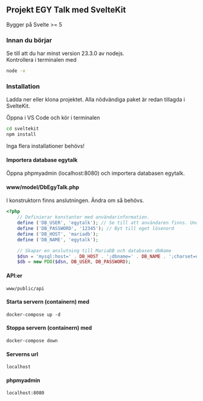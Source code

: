 ## Projekt EGY Talk med SvelteKit

Bygger på Svelte >= 5

### Innan du börjar
Se till att du har minst version 23.3.0 av nodejs.    
Kontrollera i terminalen med 
````bash
node -v
````

### Installation
Ladda ner eller klona projektet. 
Alla nödvändiga paket är redan tillagda i SvelteKit.

Öppna i VS Code och kör i terminalen
````bash
cd sveltekit
npm install
````
Inga flera installationer behövs!

#### Importera database egytalk
Öppna phpmyadmin (localhost:8080) och importera databasen egytalk.

#### www/model/DbEgyTalk.php
I konstruktorn finns anslutningen. Ändra om så behövs.
````php
<?php
    // Definierar konstanter med användarinformation.
    define ('DB_USER', 'egytalk'); // Se till att användaren finns. Undvik root.
    define ('DB_PASSWORD', '12345'); // Byt till eget lösenord
    define ('DB_HOST', 'mariadb');
    define ('DB_NAME', 'egytalk');   

    // Skapar en anslutning till MariaDB och databasen dbName
    $dsn = 'mysql:host=' . DB_HOST . ';dbname=' . DB_NAME . ';charset=utf8';
    $db = new PDO($dsn, DB_USER, DB_PASSWORD);
````

#### API:er
    www/public/api
#### Starta servern (containern) med
    docker-compose up -d
#### Stoppa servern (containern) med
    docker-compose down
#### Serverns url
    localhost
#### phpmyadmin
    localhost:8080

